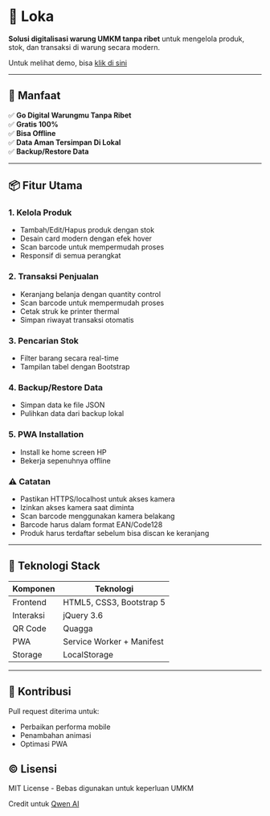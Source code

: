 # 🛒 Loka
**Solusi digitalisasi warung UMKM tanpa ribet** untuk mengelola produk, stok, dan transaksi di warung secara modern.

Untuk melihat demo, bisa [klik di sini](https://loka.wanoh.digital/)

---

## 🚀 Manfaat
✅ **Go Digital Warungmu Tanpa Ribet**  
✅ **Gratis 100%**  
✅ **Bisa Offline**  
✅ **Data Aman Tersimpan Di Lokal**  
✅ **Backup/Restore Data**  

---

## 📦 Fitur Utama
### 1. Kelola Produk
- Tambah/Edit/Hapus produk dengan stok
- Desain card modern dengan efek hover
- Scan barcode untuk mempermudah proses
- Responsif di semua perangkat

### 2. Transaksi Penjualan
- Keranjang belanja dengan quantity control
- Scan barcode untuk mempermudah proses
- Cetak struk ke printer thermal
- Simpan riwayat transaksi otomatis

### 3. Pencarian Stok
- Filter barang secara real-time
- Tampilan tabel dengan Bootstrap

### 4. Backup/Restore Data
- Simpan data ke file JSON
- Pulihkan data dari backup lokal

### 5. PWA Installation
- Install ke home screen HP
- Bekerja sepenuhnya offline

### ⚠️ Catatan
- Pastikan HTTPS/localhost untuk akses kamera
- Izinkan akses kamera saat diminta
- Scan barcode menggunakan kamera belakang
- Barcode harus dalam format EAN/Code128
- Produk harus terdaftar sebelum bisa discan ke keranjang

---

## 🔧 Teknologi Stack
| Komponen | Teknologi |
|----------|-----------|
| Frontend | HTML5, CSS3, Bootstrap 5 |
| Interaksi | jQuery 3.6 |
| QR Code | Quagga |
| PWA | Service Worker + Manifest |
| Storage | LocalStorage |

---

## 🤝 Kontribusi
Pull request diterima untuk:
- Perbaikan performa mobile
- Penambahan animasi
- Optimasi PWA

## ©️ Lisensi
MIT License - Bebas digunakan untuk keperluan UMKM

Credit untuk [Qwen AI](https://chat.qwenlm.ai/)